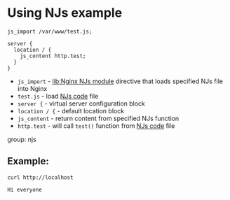 # Using NJs example

```nginx
js_import /var/www/test.js;

server {
  location / {
    js_content http.test;
  }
}
```

- `js_import` - [lib:Nginx NJs module](/nginx/install-njs-nginx-javascript-module) directive that loads specified NJs file into Nginx
- `test.js` - load [NJs code](/nginx/using-njs-example-js-code-file) file
- `server {` - virtual server configuration block
- `location / {` - default location block
- `js_content` - return content from specified NJs function
- `http.test` - will call `test()` function from [NJs code](/nginx/using-njs-example-js-code-file) file

group: njs

## Example: 
```nginx
curl http://localhost
```
```
Hi everyone
```

